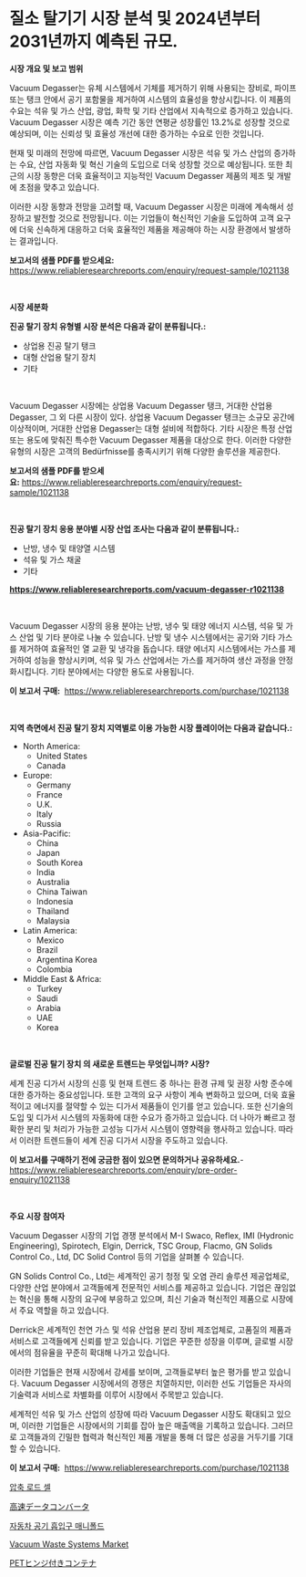 <p><h1>질소 탈기기 시장 분석 및 2024년부터 2031년까지 예측된 규모.</h1></p><p><strong>시장 개요 및 보고 범위</strong></p>
<p><p>Vacuum Degasser는 유체 시스템에서 기체를 제거하기 위해 사용되는 장비로, 파이프 또는 탱크 안에서 공기 포함물을 제거하여 시스템의 효율성을 향상시킵니다. 이 제품의 수요는 석유 및 가스 산업, 광업, 화학 및 기타 산업에서 지속적으로 증가하고 있습니다. Vacuum Degasser 시장은 예측 기간 동안 연평균 성장률인 13.2%로 성장할 것으로 예상되며, 이는 신뢰성 및 효율성 개선에 대한 증가하는 수요로 인한 것입니다.</p><p>현재 및 미래의 전망에 따르면, Vacuum Degasser 시장은 석유 및 가스 산업의 증가하는 수요, 산업 자동화 및 혁신 기술의 도입으로 더욱 성장할 것으로 예상됩니다. 또한 최근의 시장 동향은 더욱 효율적이고 지능적인 Vacuum Degasser 제품의 제조 및 개발에 초점을 맞추고 있습니다.</p><p>이러한 시장 동향과 전망을 고려할 때, Vacuum Degasser 시장은 미래에 계속해서 성장하고 발전할 것으로 전망됩니다. 이는 기업들이 혁신적인 기술을 도입하여 고객 요구에 더욱 신속하게 대응하고 더욱 효율적인 제품을 제공해야 하는 시장 환경에서 발생하는 결과입니다.</p></p>
<p><strong>보고서의 샘플 PDF를 받으세요:</strong> <a href="https://www.reliableresearchreports.com/enquiry/request-sample/1021138">https://www.reliableresearchreports.com/enquiry/request-sample/1021138</a></p>
<p>&nbsp;</p>
<p><strong>시장 세분화</strong></p>
<p><strong>진공 탈기 장치 유형별 시장 분석은 다음과 같이 분류됩니다.:</strong></p>
<p><ul><li>상업용 진공 탈기 탱크</li><li>대형 산업용 탈기 장치</li><li>기타</li></ul></p>
<p>&nbsp;</p>
<p><p>Vacuum Degasser 시장에는 상업용 Vacuum Degasser 탱크, 거대한 산업용 Degasser, 그 외 다른 시장이 있다. 상업용 Vacuum Degasser 탱크는 소규모 공간에 이상적이며, 거대한 산업용 Degasser는 대형 설비에 적합하다. 기타 시장은 특정 산업 또는 용도에 맞춰진 특수한 Vacuum Degasser 제품을 대상으로 한다. 이러한 다양한 유형의 시장은 고객의 Bedürfnisse를 충족시키기 위해 다양한 솔루션을 제공한다.</p></p>
<p><strong>보고서의 샘플 PDF를 받으세요:</strong>&nbsp;<a href="https://www.reliableresearchreports.com/enquiry/request-sample/1021138">https://www.reliableresearchreports.com/enquiry/request-sample/1021138</a></p>
<p>&nbsp;</p>
<p><strong> 진공 탈기 장치 응용 분야별 시장 산업 조사는 다음과 같이 분류됩니다.:</strong></p>
<p><ul><li>난방, 냉수 및 태양열 시스템</li><li>석유 및 가스 채굴</li><li>기타</li></ul></p>
<p><strong><a href="https://www.reliableresearchreports.com/vacuum-degasser-r1021138">https://www.reliableresearchreports.com/vacuum-degasser-r1021138</a></strong></p>
<p>&nbsp;</p>
<p><p>Vacuum Degasser 시장의 응용 분야는 난방, 냉수 및 태양 에너지 시스템, 석유 및 가스 산업 및 기타 분야로 나눌 수 있습니다. 난방 및 냉수 시스템에서는 공기와 기타 가스를 제거하여 효율적인 열 교환 및 냉각을 돕습니다. 태양 에너지 시스템에서는 가스를 제거하여 성능을 향상시키며, 석유 및 가스 산업에서는 가스를 제거하여 생산 과정을 안정화시킵니다. 기타 분야에서는 다양한 용도로 사용됩니다.</p></p>
<p><strong>이 보고서 구매:</strong>&nbsp; <a href="https://www.reliableresearchreports.com/purchase/1021138">https://www.reliableresearchreports.com/purchase/1021138</a></p>
<p>&nbsp;</p>
<p><strong>지역 측면에서 진공 탈기 장치 지역별로 이용 가능한 시장 플레이어는 다음과 같습니다.:</strong></p>
<p><ul>
    <li>
        North America:
        <ul>
            <li>United States</li>
            <li>Canada</li>
        </ul>
    </li>
    <li>
        Europe:
        <ul>
            <li>Germany</li>
            <li>France</li>
            <li>U.K.</li>
            <li>Italy</li>
            <li>Russia</li>
        </ul>
    </li>
    <li>
        Asia-Pacific:
        <ul>
            <li>China</li>
            <li>Japan</li>
            <li>South Korea</li>
            <li>India</li>
            <li>Australia</li>
            <li>China Taiwan</li>
            <li>Indonesia</li>
            <li>Thailand</li>
            <li>Malaysia</li>
        </ul>
    </li>
    <li>
        Latin America:
        <ul>
            <li>Mexico</li>
            <li>Brazil</li>
            <li>Argentina Korea</li>
            <li>Colombia</li>
        </ul>
    </li>
    <li>
        Middle East & Africa:
        <ul>
            <li>Turkey</li>
            <li>Saudi</li>
            <li>Arabia</li>
            <li>UAE</li>
            <li>Korea</li>
        </ul>
    </li>
    </ul></p>
<p>&nbsp;</p>
<p><strong>글로벌 진공 탈기 장치 의 새로운 트렌드는 무엇입니까? 시장?</strong></p>
<p><p>세계 진공 디가서 시장의 신흥 및 현재 트렌드 중 하나는 환경 규제 및 권장 사항 준수에 대한 증가하는 중요성입니다. 또한 고객의 요구 사항이 계속 변화하고 있으며, 더욱 효율적이고 에너지를 절약할 수 있는 디가서 제품들이 인기를 얻고 있습니다. 또한 신기술의 도입 및 디가서 시스템의 자동화에 대한 수요가 증가하고 있습니다. 더 나아가 빠르고 정확한 분리 및 처리가 가능한 고성능 디가서 시스템이 영향력을 행사하고 있습니다. 따라서 이러한 트렌드들이 세계 진공 디가서 시장을 주도하고 있습니다.</p></p>
<p><strong>이 보고서를 구매하기 전에 궁금한 점이 있으면 문의하거나 공유하세요.</strong>- <a href="https://www.reliableresearchreports.com/enquiry/pre-order-enquiry/1021138">https://www.reliableresearchreports.com/enquiry/pre-order-enquiry/1021138</a></p>
<p>&nbsp;</p>
<p><strong>주요 시장 참여자</strong></p>
<p><p>Vacuum Degasser 시장의 기업 경쟁 분석에서 M-I Swaco, Reflex, IMI (Hydronic Engineering), Spirotech, Elgin, Derrick, TSC Group, Flacmo, GN Solids Control Co., Ltd, DC Solid Control 등의 기업을 살펴볼 수 있습니다. </p><p>GN Solids Control Co., Ltd는 세계적인 공기 청정 및 오염 관리 솔루션 제공업체로, 다양한 산업 분야에서 고객들에게 전문적인 서비스를 제공하고 있습니다. 기업은 끊임없는 혁신을 통해 시장의 요구에 부응하고 있으며, 최신 기술과 혁신적인 제품으로 시장에서 주요 역할을 하고 있습니다. </p><p>Derrick은 세계적인 천연 가스 및 석유 산업용 분리 장비 제조업체로, 고품질의 제품과 서비스로 고객들에게 신뢰를 받고 있습니다. 기업은 꾸준한 성장을 이루며, 글로벌 시장에서의 점유율을 꾸준히 확대해 나가고 있습니다. </p><p>이러한 기업들은 현재 시장에서 강세를 보이며, 고객들로부터 높은 평가를 받고 있습니다. Vacuum Degasser 시장에서의 경쟁은 치열하지만, 이러한 선도 기업들은 자사의 기술력과 서비스로 차별화를 이루어 시장에서 주목받고 있습니다. </p><p>세계적인 석유 및 가스 산업의 성장에 따라 Vacuum Degasser 시장도 확대되고 있으며, 이러한 기업들은 시장에서의 기회를 잡아 높은 매출액을 기록하고 있습니다. 그러므로 고객들과의 긴밀한 협력과 혁신적인 제품 개발을 통해 더 많은 성공을 거두기를 기대할 수 있습니다.</p></p>
<p><strong>이 보고서 구매:</strong>&nbsp;&nbsp;<a href="https://www.reliableresearchreports.com/purchase/1021138">https://www.reliableresearchreports.com/purchase/1021138</a></p>
<p><p><a href="https://medium.com/@angelardelean202220221/%EC%95%95%EC%B6%95-%EB%A1%9C%EB%93%9C-%EC%85%80-%EC%8B%9C%EC%9E%A5-%EC%A1%B0%EC%82%AC-%EB%B3%B4%EA%B3%A0%EC%84%9C-%EA%B7%B8-%EC%97%AD%EC%82%AC-%EB%B0%8F-2031%EB%85%84%EA%B9%8C%EC%A7%80%EC%9D%98-%EC%98%88%EC%B8%A1-791d6048653f">압축 로드 셀</a></p><p><a href="https://github.com/marbadji/Market-Research-Report-List-1/blob/main/159794631769.md">高速データコンバータ</a></p><p><a href="https://medium.com/@witoldadamczyk1904/%EC%9E%90%EB%8F%99%EC%B0%A8-%EA%B3%B5%EA%B8%B0-%ED%9D%A1%EC%9E%85-%EB%A7%A4%EB%8B%88%ED%8F%B4%EB%93%9C-%EC%8B%9C%EC%9E%A5-%EC%8B%9C%EC%9E%A5-cagr-%EC%8B%9C%EC%9E%A5-%EB%8F%99%ED%96%A5-%EB%B0%8F-%EC%84%B1%EC%9E%A5-%EC%A0%84%EB%9E%B5%EC%97%90-%EB%8C%80%ED%95%9C-%ED%86%B5%EC%B0%B0%EB%A0%A5-0d82384a018a">자동차 공기 흡입구 매니폴드</a></p><p><a href="https://github.com/josesg55/Market-Research-Report-List-2/blob/main/vacuum-waste-systems-market.md">Vacuum Waste Systems Market</a></p><p><a href="https://github.com/KaydenJohns1964/Market-Research-Report-List-1/blob/main/490855331770.md">PETヒンジ付きコンテナ</a></p></p>